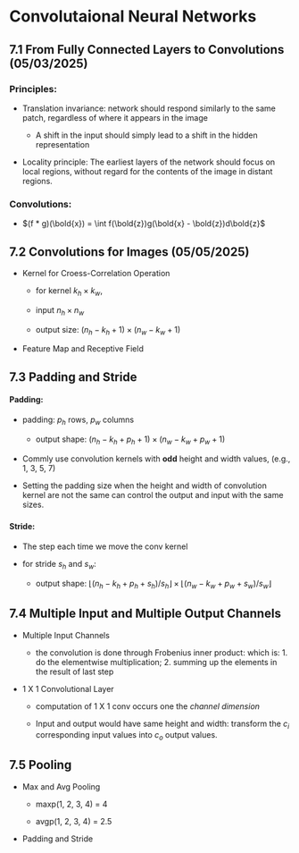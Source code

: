 # Convolutaional Neural Networks

## 7.1 From Fully Connected Layers to Convolutions (05/03/2025)

### Principles:

- Translation invariance: network should respond similarly to the same patch, regardless of where it appears in the image
  
  - A shift in the input should simply lead to a shift in the hidden representation

- Locality principle: The earliest layers of the network should focus on local regions, without regard for the contents of the image in distant regions.

### Convolutions:

- $(f * g)(\bold{x}) = \int f(\bold{z})g(\bold{x} - \bold{z})d\bold{z}$ 
  
  

## 7.2 Convolutions for Images (05/05/2025)

* Kernel for Croess-Correlation Operation
  
  * for kernel $k_h \times k_w$,
  
  * input $n_h \times n_w$
  
  * output size: $(n_h - k_h + 1) \times (n_w - k_w + 1)$

* Feature Map and Receptive Field
  
  
  
  

## 7.3 Padding and Stride

#### Padding:

- padding: $p_h$ rows, $p_w$ columns
  
  - output shape: $(n_h - k_h + p_h + 1) \times (n_w - k_w + p_w + 1)$

- Commly use convolution kernels with **odd** height and width values, (e.g., 1, 3, 5, 7)

- Setting the padding size when the height and width of convolution kernel are not the same can control the output and input with the same sizes. 
  
  ### 

#### Stride:

* The step each time we move the conv kernel

* for stride $s_h$ and $s_w$: 
  
  * output shape: $\left\lfloor (n_h - k_h + p_h + s_h)/s_h \right\rfloor \times \left\lfloor (n_w - k_w + p_w + s_w)/s_w \right\rfloor$ 
    
    
    
    

## 7.4 Multiple Input and Multiple Output Channels

- Multiple Input Channels
  
  - the convolution is done through Frobenius inner product: which is: 1. do the elementwise multiplication; 2. summing up the elements in the result of last step

- 1 X 1 Convolutional Layer
  
  - computation of 1 X 1 conv occurs one the *channel dimension*
  
  - Input and output would have same height and width: transform the $c_i$ corresponding input values into $c_o$ output values.

## 7.5 Pooling

* Max and Avg Pooling
  
  * maxp(1, 2, 3, 4) = 4
  
  * avgp(1, 2, 3, 4) = 2.5

* Padding and Stride


